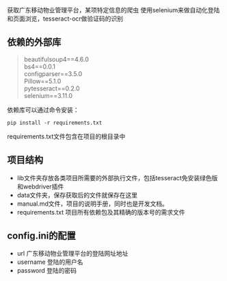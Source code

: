获取广东移动物业管理平台，某项特定信息的爬虫
使用selenium来做自动化登陆和页面浏览，tesseract-ocr做验证码的识别

## 依赖的外部库
> beautifulsoup4==4.6.0 <br>
> bs4==0.0.1 <br>
> configparser==3.5.0 <br>
> Pillow==5.1.0 <br>
> pytesseract==0.2.0 <br>
> selenium==3.11.0 <br>

依赖库可以通过命令安装：
```
pip install -r requirements.txt
```
requirements.txt文件包含在项目的根目录中

## 项目结构
* lib文件夹存放各类项目所需要的外部执行文件，包括tesseract免安装绿色版和webdriver插件
* data文件夹，保存获取后的文件就保存在这里
* manual.md文件，项目的说明手册，同时也是开发文档。
* requirements.txt 项目所有依赖包及其精确的版本号的需求文件

## config.ini的配置
- url 广东移动物业管理平台的登陆网址地址
- username 登陆的用户名
- password 登陆的密码